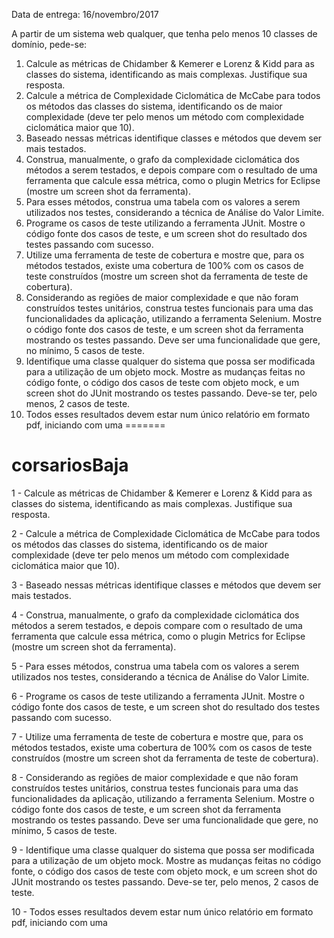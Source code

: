Data de entrega: 16/novembro/2017

A partir de um sistema web qualquer, que tenha pelo menos 10 classes de domínio, pede-se:

1) Calcule as métricas de Chidamber & Kemerer e Lorenz & Kidd para as classes do sistema,
identificando as mais complexas. Justifique sua resposta.
2) Calcule a métrica de Complexidade Ciclomática de McCabe para todos os métodos das classes do
sistema, identificando os de maior complexidade (deve ter pelo menos um método com
complexidade ciclomática maior que 10).
3) Baseado nessas métricas identifique classes e métodos que devem ser mais testados.
4) Construa, manualmente, o grafo da complexidade ciclomática dos métodos a serem testados, e
depois compare com o resultado de uma ferramenta que calcule essa métrica, como o plugin
Metrics for Eclipse (mostre um screen shot da ferramenta).
5) Para esses métodos, construa uma tabela com os valores a serem utilizados nos testes,
considerando a técnica de Análise do Valor Limite.
6) Programe os casos de teste utilizando a ferramenta JUnit. Mostre o código fonte dos casos de
teste, e um screen shot do resultado dos testes passando com sucesso.
7) Utilize uma ferramenta de teste de cobertura e mostre que, para os métodos testados, existe uma
cobertura de 100% com os casos de teste construídos (mostre um screen shot da ferramenta de
teste de cobertura).
8) Considerando as regiões de maior complexidade e que não foram construídos testes unitários,
construa testes funcionais para uma das funcionalidades da aplicação, utilizando a ferramenta
Selenium. Mostre o código fonte dos casos de teste, e um screen shot da ferramenta mostrando os
testes passando. Deve ser uma funcionalidade que gere, no mínimo, 5 casos de teste.
9) Identifique uma classe qualquer do sistema que possa ser modificada para a utilização de um
objeto mock. Mostre as mudanças feitas no código fonte, o código dos casos de teste com objeto
mock, e um screen shot do JUnit mostrando os testes passando. Deve-se ter, pelo menos, 2 casos
de teste.
10) Todos esses resultados devem estar num único relatório em formato pdf, iniciando com uma 
=======
# corsariosBaja


1 - Calcule as métricas de Chidamber & Kemerer e Lorenz & Kidd para as classes do sistema,
identificando as mais complexas. Justifique sua resposta.

2 - Calcule a métrica de Complexidade Ciclomática de McCabe para todos os métodos das classes do
sistema, identificando os de maior complexidade (deve ter pelo menos um método com
complexidade ciclomática maior que 10).

3 - Baseado nessas métricas identifique classes e métodos que devem ser mais testados.

4 - Construa, manualmente, o grafo da complexidade ciclomática dos métodos a serem testados, e
depois compare com o resultado de uma ferramenta que calcule essa métrica, como o plugin
Metrics for Eclipse (mostre um screen shot da ferramenta).

5 - Para esses métodos, construa uma tabela com os valores a serem utilizados nos testes,
considerando a técnica de Análise do Valor Limite.

6 - Programe os casos de teste utilizando a ferramenta JUnit. Mostre o código fonte dos casos de
teste, e um screen shot do resultado dos testes passando com sucesso.

7 - Utilize uma ferramenta de teste de cobertura e mostre que, para os métodos testados, existe uma
cobertura de 100% com os casos de teste construídos (mostre um screen shot da ferramenta de
teste de cobertura).

8 - Considerando as regiões de maior complexidade e que não foram construídos testes unitários,
construa testes funcionais para uma das funcionalidades da aplicação, utilizando a ferramenta
Selenium. Mostre o código fonte dos casos de teste, e um screen shot da ferramenta mostrando os
testes passando. Deve ser uma funcionalidade que gere, no mínimo, 5 casos de teste.

9 - Identifique uma classe qualquer do sistema que possa ser modificada para a utilização de um
objeto mock. Mostre as mudanças feitas no código fonte, o código dos casos de teste com objeto
mock, e um screen shot do JUnit mostrando os testes passando. Deve-se ter, pelo menos, 2 casos
de teste.

10 - Todos esses resultados devem estar num único relatório em formato pdf, iniciando com uma 